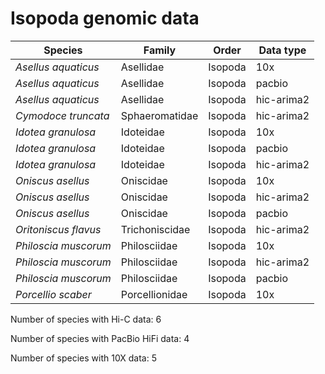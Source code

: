 # Isopoda genomic data

| Species | Family | Order | Data type |
| -- | --- | --- | --- |
| *Asellus aquaticus* | Asellidae | Isopoda | 10x |
| *Asellus aquaticus* | Asellidae | Isopoda | pacbio |
| *Asellus aquaticus* | Asellidae | Isopoda | hic-arima2 |
| *Cymodoce truncata* | Sphaeromatidae | Isopoda | hic-arima2 |
| *Idotea granulosa* | Idoteidae | Isopoda | 10x |
| *Idotea granulosa* | Idoteidae | Isopoda | pacbio |
| *Idotea granulosa* | Idoteidae | Isopoda | hic-arima2 |
| *Oniscus asellus* | Oniscidae | Isopoda | 10x |
| *Oniscus asellus* | Oniscidae | Isopoda | hic-arima2 |
| *Oniscus asellus* | Oniscidae | Isopoda | pacbio |
| *Oritoniscus flavus* | Trichoniscidae | Isopoda | hic-arima2 |
| *Philoscia muscorum* | Philosciidae | Isopoda | 10x |
| *Philoscia muscorum* | Philosciidae | Isopoda | hic-arima2 |
| *Philoscia muscorum* | Philosciidae | Isopoda | pacbio |
| *Porcellio scaber* | Porcellionidae | Isopoda | 10x |

Number of species with Hi-C data: 6

Number of species with PacBio HiFi data: 4

Number of species with 10X data: 5
